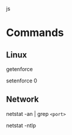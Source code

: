 js


# Commands

## Linux

getenforce

setenforce 0


## Network

netstat -an | grep `<port>`

netstat -ntlp
